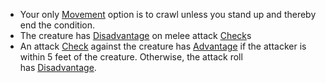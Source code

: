 - Your only [Movement](Movement.md) option is to crawl unless you stand up and thereby end the condition.
- The creature has [Disadvantage](Disadvantage.md) on melee attack [Check](Check.md)s
- An attack [Check](Check.md) against the creature has [Advantage](Advantage.md) if the attacker is within 5 feet of the creature. Otherwise, the attack roll has [Disadvantage](Disadvantage.md).